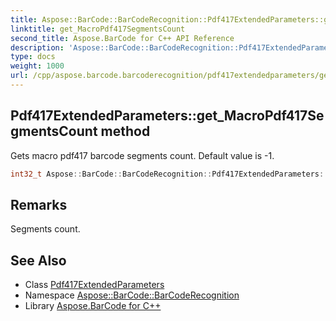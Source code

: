 ```yaml
---
title: Aspose::BarCode::BarCodeRecognition::Pdf417ExtendedParameters::get_MacroPdf417SegmentsCount method
linktitle: get_MacroPdf417SegmentsCount
second_title: Aspose.BarCode for C++ API Reference
description: 'Aspose::BarCode::BarCodeRecognition::Pdf417ExtendedParameters::get_MacroPdf417SegmentsCount method. Gets macro pdf417 barcode segments count. Default value is -1 in C++.'
type: docs
weight: 1000
url: /cpp/aspose.barcode.barcoderecognition/pdf417extendedparameters/get_macropdf417segmentscount/
---
```

## Pdf417ExtendedParameters::get_MacroPdf417SegmentsCount method


Gets macro pdf417 barcode segments count. Default value is -1.

```cpp
int32_t Aspose::BarCode::BarCodeRecognition::Pdf417ExtendedParameters::get_MacroPdf417SegmentsCount()
```

## Remarks


Segments count.



## See Also

* Class [Pdf417ExtendedParameters](../)
* Namespace [Aspose::BarCode::BarCodeRecognition](../../)
* Library [Aspose.BarCode for C++](../../../)
